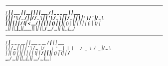   ____ _               _        _     _                ____                      _         
  / ___| |__   ___  ___| | _____| |   | |__   ___      / ___|___  _   _ _ __   __| | ___    
 | |   | '_ \ / _ \/ __| |/ / _ \ |   | '_ \ / _ \    | |   / _ \| | | | '_ \ / _` |/ _ \   
 | |___| | | |  __/ (__|   <  __/ |   | | | | (_) |   | |__| (_) | |_| | | | | (_| | (_) |  
  \____|_| |_|\___|\___|_|\_\___|_|   |_| |_|\___/     \____\___/ \__,_|_| |_|\__,_|\___/   
                                                                                           
   ____                      _             ____          _                                 
  / ___|___  _   _ _ __   __| | ___ _ __  / ___|___   __| | ___                            
 | |   / _ \| | | | '_ \ / _` |/ _ \ '__| | |   / _ \ / _` |/ _ \                           
 | |__| (_) | |_| | | | | (_| |  __/ |    | |__| (_) | (_| |  __/                           
  \____\___/ \__,_|_| |_|\__,_|\___|_|     \____\___/ \__,_|\___|                           


